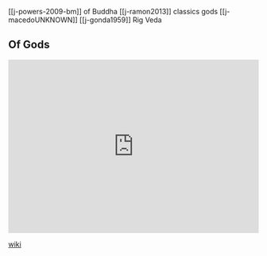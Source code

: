 [[j-powers-2009-bm]] of Buddha
[[j-ramon2013]] classics gods
[[j-macedoUNKNOWN]]
[[j-gonda1959]] Rig Veda


## Of Gods
<iframe width="100%" height="350" frameborder="0" allow="accelerometer; autoplay; clipboard-write; encrypted-media; gyroscope; picture-in-picture" allowfullscreen src="https://en.wikipedia.org/wiki/Proto-Indo-European-mythology#Epithets-and-names"></iframe>

[wiki](https://en.wikipedia.org/wiki/Proto-Indo-European-mythology#Epithets-and-names)